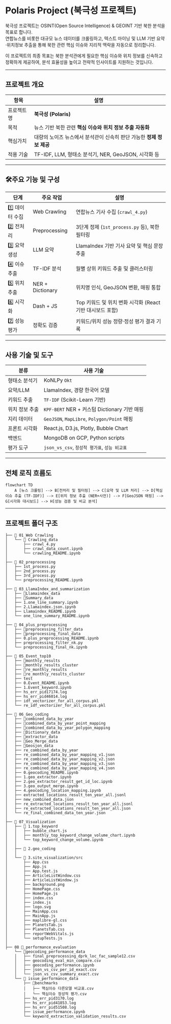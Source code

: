 # Polaris Project (북극성 프로젝트)

북극성 프로젝트는 OSINT(Open Source Intelligence) & GEOINT 기반 북한 분석을 목표로 합니다.    
연합뉴스를 비롯한 대규모 뉴스 데이터를 크롤링하고, 텍스트 마이닝 및 LLM 기반 요약·위치정보 추출을 통해 북한 관련 핵심 이슈와 지리적 맥락을 자동으로 정리합니다.    
    
이 프로젝트의 최종 목표는 북한 분석관에게 필요한 핵심 이슈와 위치 정보를 신속하고 정확하게 제공하여, 분석 효율성을 높이고 전략적 인사이트를 지원하는 것입니다.    

---

## 프로젝트 개요

| 항목 | 설명 |
|------|------|
| 프로젝트명 | **북극성 (Polaris)** |
| 목적 | 뉴스 기반 북한 관련 **핵심 이슈와 위치 정보 추출 자동화** |
| 핵심가치 | 대량의 노이즈 뉴스에서 분석관이 신속히 판단 가능한 **정제 정보 제공** |
| 적용 기술 | TF-IDF, LLM, 형태소 분석기, NER, GeoJSON, 시각화 등 |

---

## 🛠주요 기능 및 구성

| 단계 | 주요 작업 | 설명 |
|------|-----------|------|
| 1️⃣ 데이터 수집 | Web Crawling | 연합뉴스 기사 수집 (`crawl_4.py`) |
| 2️⃣ 전처리 | Preprocessing | 3단계 정제 (`1st_process.py` 등), 북한 필터링 |
| 3️⃣ 요약 생성 | LLM 요약 | LlamaIndex 기반 기사 요약 및 핵심 문장 추출 |
| 4️⃣ 이슈 추출 | TF-IDF 분석 | 월별 상위 키워드 추출 및 클러스터링 |
| 5️⃣ 위치 추출 | NER + Dictionary | 위치명 인식, GeoJSON 변환, 매핑 통합 |
| 6️⃣ 시각화 | Dash + JS | Top 키워드 및 위치 변화 시각화 (React 기반 대시보드 포함) |
| 7️⃣ 성능 평가 | 정확도 검증 | 키워드/위치 성능 정량·정성 평가 결과 기록 |

---

## 사용 기술 및 도구

| 분류 | 사용 기술 |
|------|------------|
| 형태소 분석기 | KoNLPy `Okt` |
| 요약/LLM | LlamaIndex, 경량 한국어 모델 |
| 키워드 추출 | `TF-IDF` (Scikit-Learn 기반) |
| 위치 정보 추출 | `KPF-BERT` NER + 커스텀 Dictionary 기반 매핑 |
| 지리 데이터 | `GeoJSON`, `MapLibre`, `Polygon/Point` 매핑 |
| 프론트 시각화 | React.js, D3.js, Plotly, Bubble Chart |
| 백엔드 | MongoDB on GCP, Python scripts |
| 평가 도구 | `json_vs_csv`, `정성적 평가표`, `성능 비교표` |

---

## 전체 로직 흐름도

```
flowchart TD
    A [뉴스 크롤링] --> B[전처리 및 필터링] --> C[요약 및 LLM 처리] --> D[핵심 이슈 추출 (TF-IDF)] --> E[위치 정보 추출 (NER+사전)] --> F[GeoJSON 매핑] --> G[시각화 대시보드] --> H[성능 검증 및 비교 분석]
```

---

## 프로젝트 폴더 구조

```📁 #FINAL_POLARIS
├── 📁 01_Web Crawling
│   └── 📁 Crawling_data
│       ├── crawl_4.py
│       ├── crawl_data_count.ipynb
│       └── crawling_README.ipynb
│
├── 📁 02_preprocessing
│   ├── 1st_process.py
│   ├── 2nd_process.py
│   ├── 3rd_process.py
│   └── preprocessing_README.ipynb
│
├── 📁 03_LlamaIndex_and_summarization
│   ├── 📁Llamaindex_data
│   ├── 📁Summary_data
│   ├── 1.one_line_summary.ipynb
│   ├── 2.Llamaindex.json.ipynb
│   ├── Llamaindex_README.ipynb
│   └── one_line_summary_README.ipynb
│
├── 📁 04_plus_preprocessing
│   ├── 📁preprocessing_filter_data
│   ├── 📁preprocessing_final_data
│   ├── 0.plus_preprocessing_README.ipynb
│   ├── preprocessing_filter_nk.py
│   └── preprocessing_final_nk.ipynb
│
├── 📁 05_Event_top10
│   ├── 📁monthly_results
│   ├── 📁monthly_results_cluster
│   ├── 📁re_monthly_results
│   ├── 📁re_monthly_results_cluster
│   ├── test
│   ├── 0.Event_README.ipynb
│   ├── 1.Event_keyword.ipynb
│   ├── hs_err_pid17174.log
│   ├── hs_err_pid46014.log
│   ├── idf_vectorizer_for_all_corpus.pkl
│   └── re_idf_vectorizer_for_all_corpus.pkl
│
├── 📁 06_Geo_coding
│   ├── 📁combined_data_by_year
│   ├── 📁combined_data_by_year_point_mapping
│   ├── 📁combined_data_by_year_polygon_mapping
│   ├── 📁Dictionary_data
│   ├── 📁extractor_data
│   ├── 📁Geo_Merge_data
│   ├── 📁Geosjon_data
│   ├── re_combined_data_by_year
│   ├── re_combined_data_by_year_mapping_v1.json
│   ├── re_combined_data_by_year_mapping_v2.json
│   ├── re_combined_data_by_year_mapping_v3.json
│   ├── re_combined_data_by_year_mapping_v4.json
│   ├── 0.geocoding_README.ipynb
│   ├── 1.geo_extractor.ipynb
│   ├── 2.geo_extractor_result_get_id_loc.ipynb
│   ├── 3.geo_output_merge.ipynb
│   ├── 4.geocoding_location_mapping.ipynb
│   ├── extracted_locations_result_ten_year_all.jsonl
│   ├── new_combined_data.json
│   ├── re_extracted_locations_result_ten_year_all.jsonl
│   ├── re_extracted_locations_result_ten_year_all.json
│   └── re_final_combined_data_ten_year.json
│
├── 📁 07_Visualization
│   ├── 📁 1.top_keyword
│   │   ├── bubble_chart.js
│   │   ├── monthly_top_keyword_change_volume_chart.ipynb
│   │   └── top_keyword_change_volume.ipynb
│   │
│   ├── 📁 2.geo_coding
│   │
│   └── 📁 3.site_visualization/src
│       ├── App.css
│       ├── App.js
│       ├── App.test.js
│       ├── ArticleListWindow.css
│       ├── ArticleListWindow.js
│       ├── background.png
│       ├── HomePage.css
│       ├── HomePage.js
│       ├── index.css
│       ├── index.js
│       ├── logo.svg
│       ├── MainApp.css
│       ├── MainApp.js
│       ├── maplibre-gl.css
│       ├── PlanetsTab.js
│       ├── PlanetsTab.css
│       ├── reportWebVitals.js
│       └── setupTests.js
│
├── 08 📁_performance_evaluation
    └── 📁geocoding_performance_data
    │   ├── final_preprocessing_dprk_loc_fac_sample12.csv
    │   ├── geocoding_eval_min_compare.csv
    │   ├── geocoding_performance.ipynb
    │   ├── json_vs_csv_per_id_exact.csv
    │   └── json_vs_csv_summary_exact.csv
    └── 📁 issue_performance_data
        ├── 📁benchmarks
        │   ├── 핵심이슈 다른모델 비교표.csv
        │   └── 핵심이슈 정성적 평가.csv
        ├── hs_err_pid3170.log
        ├── hs_err_pid41853.log
        ├── hs_err_pid51508.log
        ├── issue_performance.ipynb
        └── keyword_extraction_validation_results.csv
```
